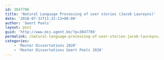 ```yaml
---
id: 3047706
title: 'Natural Language Processing of user stories (Jacob Laureyns)'
date: '2018-07-31T11:32:13+00:00'
author: 'Geert Poels'
layout: post
guid: 'http://www.mis.ugent.be/?p=3047706'
permalink: /natural-language-processing-of-user-stories-jacob-laureyns/
categories:
    - 'Master Dissertations 2020'
    - 'Master Dissertations Geert Poels 2020'
---
```


